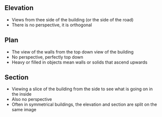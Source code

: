 ## Elevation
- Views from thee side of the building (or the side of the road)
- There is no perspective, it is orthogonal

## Plan
- The view of the walls from the top down view of the building
- No perspective, perfectly top down
- Heavy or filled in objects mean walls or solids that ascend upwards

## Section
- Viewing a slice of the building from the side to see what is going on in the inside
- Also no perspective
- Often in symmetrical buildings, the elevation and section are split on the same image

